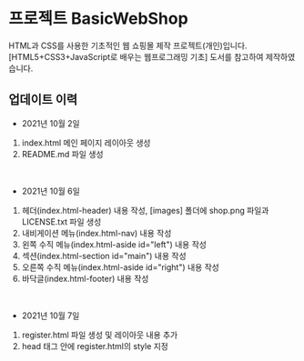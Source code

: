 # 프로젝트 BasicWebShop

HTML과 CSS를 사용한 기초적인 웹 쇼핑몰 제작 프로젝트(개인)입니다.   
[HTML5+CSS3+JavaScript로 배우는 웹프로그래밍 기초] 도서를 참고하여 제작하였습니다.    



## 업데이트 이력

- 2021년 10월 2일
1. index.html 메인 페이지 레이아웃 생성   
2. README.md 파일 생성
<br/>

- 2021년 10월 6일
1. 헤더(index.html-header) 내용 작성, [images] 폴더에 shop.png 파일과 LICENSE.txt 파일 생성   
2. 내비게이션 메뉴(index.html-nav) 내용 작성   
3. 왼쪽 수직 메뉴(index.html-aside id="left") 내용 작성   
4. 섹션(index.html-section id="main") 내용 작성   
5. 오른쪽 수직 메뉴(index.html-aside id="right") 내용 작성  
6. 바닥글(index.html-footer) 내용 작성   
<br/>

- 2021년 10월 7일
1. register.html 파일 생성 및 레이아웃 내용 추가   
2. head 태그 안에 register.html의 style 지정

